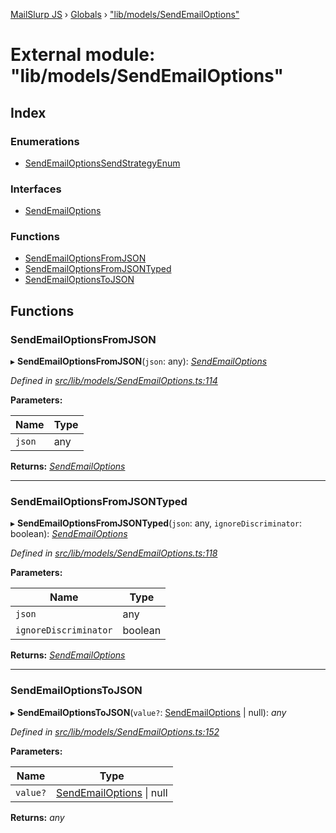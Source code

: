 [MailSlurp JS](../README.md) › [Globals](../globals.md) › ["lib/models/SendEmailOptions"](_lib_models_sendemailoptions_.md)

# External module: "lib/models/SendEmailOptions"

## Index

### Enumerations

* [SendEmailOptionsSendStrategyEnum](../enums/_lib_models_sendemailoptions_.sendemailoptionssendstrategyenum.md)

### Interfaces

* [SendEmailOptions](../interfaces/_lib_models_sendemailoptions_.sendemailoptions.md)

### Functions

* [SendEmailOptionsFromJSON](_lib_models_sendemailoptions_.md#sendemailoptionsfromjson)
* [SendEmailOptionsFromJSONTyped](_lib_models_sendemailoptions_.md#sendemailoptionsfromjsontyped)
* [SendEmailOptionsToJSON](_lib_models_sendemailoptions_.md#sendemailoptionstojson)

## Functions

###  SendEmailOptionsFromJSON

▸ **SendEmailOptionsFromJSON**(`json`: any): *[SendEmailOptions](../interfaces/_lib_models_sendemailoptions_.sendemailoptions.md)*

*Defined in [src/lib/models/SendEmailOptions.ts:114](https://github.com/mailslurp/mailslurp-client-ts-js/blob/fc9510a/src/lib/models/SendEmailOptions.ts#L114)*

**Parameters:**

Name | Type |
------ | ------ |
`json` | any |

**Returns:** *[SendEmailOptions](../interfaces/_lib_models_sendemailoptions_.sendemailoptions.md)*

___

###  SendEmailOptionsFromJSONTyped

▸ **SendEmailOptionsFromJSONTyped**(`json`: any, `ignoreDiscriminator`: boolean): *[SendEmailOptions](../interfaces/_lib_models_sendemailoptions_.sendemailoptions.md)*

*Defined in [src/lib/models/SendEmailOptions.ts:118](https://github.com/mailslurp/mailslurp-client-ts-js/blob/fc9510a/src/lib/models/SendEmailOptions.ts#L118)*

**Parameters:**

Name | Type |
------ | ------ |
`json` | any |
`ignoreDiscriminator` | boolean |

**Returns:** *[SendEmailOptions](../interfaces/_lib_models_sendemailoptions_.sendemailoptions.md)*

___

###  SendEmailOptionsToJSON

▸ **SendEmailOptionsToJSON**(`value?`: [SendEmailOptions](../interfaces/_lib_models_sendemailoptions_.sendemailoptions.md) | null): *any*

*Defined in [src/lib/models/SendEmailOptions.ts:152](https://github.com/mailslurp/mailslurp-client-ts-js/blob/fc9510a/src/lib/models/SendEmailOptions.ts#L152)*

**Parameters:**

Name | Type |
------ | ------ |
`value?` | [SendEmailOptions](../interfaces/_lib_models_sendemailoptions_.sendemailoptions.md) &#124; null |

**Returns:** *any*
